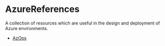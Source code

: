 # AzureReferences
A collection of resources which are useful in the design and deployment of Azure environments.


- [AzOps](https://github.com/Azure/AzOps)

